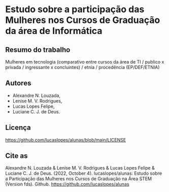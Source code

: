 # Estudo sobre a participação das Mulheres nos Cursos de Graduação da área de Informática

## Resumo do trabalho

Mulheres em tecnologia (comparativo entre cursos da área de TI / publico x privada / ingressante x concluintes) / etnia / procedência (EP/DEF/ETNIA)


## Autores

- Alexandre N. Louzada,
- Lenise M. V. Rodrigues,
- Lucas Lopes Felipe,
- Luciane C. J. de Deus.


## Licença

https://github.com/lucaslopes/alunas/blob/main/LICENSE


## Cite as

Alexandre N. Louzada & Lenise M. V. Rodrigues & Lucas Lopes Felipe & Luciane C. J. de Deus. (2022, October 4). lucaslopes/alunas: Estudo sobre a Participação das Mulheres nos Cursos de Graduação na Área STEM (Version fds). Github. https://github.com/lucaslopes/alunas